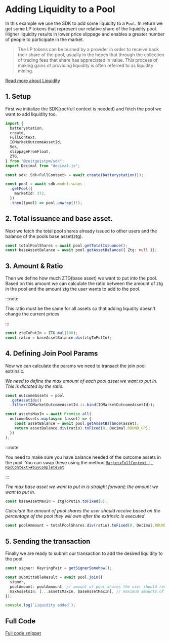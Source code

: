# Adding Liquidity to a Pool

In this example we use the SDK to add some liquidity to a `Pool`. In return we
get some LP tokens that represent our relative share of the liquidity pool.
Higher liquidity results in lower price slippage and enables a greater number of
people to participate in the market.

> The LP tokens can be burned by a provider in order to receive back their share
> of the pool, usually in the hopes that through the collection of trading fees
> that share has appreciated in value. This process of making gains of providing
> liquidity is often referred to as liquidity mining.

[Read more about Liquidity](https://docs.zeitgeist.pm/docs/learn/liquidity)

## 1. Setup

First we initialize the SDK(rpc/full context is needed) and fetch the pool we
want to add liquidity too.

```ts
import {
  batterystation,
  create,
  FullContext,
  IOMarketOutcomeAssetId,
  Sdk,
  slippageFromFloat,
  ZTG,
} from "@zeitgeistpm/sdk";
import Decimal from "decimal.js";

const sdk: Sdk<FullContext> = await create(batterystation());

const pool = await sdk.model.swaps
  .getPool({
    marketId: 372,
  })
  .then((pool) => pool.unwrap()!);
```

## 2. Total issuance and base asset.

Next we fetch the total pool shares already issued to other users and the
balance of the pools base asset(ztg).

```ts
const totalPoolShares = await pool.getTotalIssuance();
const baseAssetBalance = await pool.getAssetBalance({ Ztg: null });
```

## 3. Amount & Ratio

Then we define how much ZTG(base asset) we want to put into the pool. Based on
this amount we can calculate the ratio between the amount of ztg in the pool and
the amount ztg the user wants to add to the pool.

:::note

This ratio must be the same for all assets so that adding liqudity doesn't
change the current prices

:::

```ts
const ztgToPutIn = ZTG.mul(100);
const ratio = baseAssetBalance.div(ztgToPutIn);
```

## 4. Defining Join Pool Params

Now we can calculate the params we need to transact the join pool extrinsic.

_We need to define the max amount of each pool asset we want to put in. This is
dictated by the ratio._

```ts
const outcomeAssets = pool
  .getAssetIds()
  .filter(IOMarketOutcomeAssetId.is.bind(IOMarketOutcomeAssetId));

const assetsMaxIn = await Promise.all(
  outcomeAssets.map(async (asset) => {
    const assetBalance = await pool.getAssetBalance(asset);
    return assetBalance.div(ratio).toFixed(0, Decimal.ROUND_UP);
  })
);
```

:::note

You need to make sure you have balance needed of the outcome assets in the pool.
You can swap these using the method
[`Market<FullContext | RpcContext>#buyCompleteSet`](http://localhost:3000/docs/build/sdk/v2/reference/market#market-methods-ref)

:::

_The max base asset we want to put in is straight forward; the amount we want to
put in._

```ts
const baseAssetMaxIn = ztgToPutIn.toFixed(0);
```

_Calculate the amount of pool shares the user should receive based on the
percentage of the pool they will own after the extrinsic is executed_

```ts
const poolAmmount = totalPoolShares.div(ratio).toFixed(0, Decimal.ROUND_DOWN);
```

## 5. Sending the transaction

Finally we are ready to submit our transaction to add the desired liquidity to
the pool.

```ts
const signer: KeyringPair = getSignerSomehow();

const submittableResult = await pool.join({
  signer,
  poolAmount: poolAmmount, // amount of pool shares the user should receive
  maxAssetsIn: [...assetsMaxIn, baseAssetMaxIn], // maximum amounts of assets the user is willing to pay
});

console.log(`Liquidity added`);
```

## Full Code

[Full code snippet](https://github.com/zeitgeistpm/sdk-next/blob/main/playground/examples/src/swaps/join-pool.ts)
